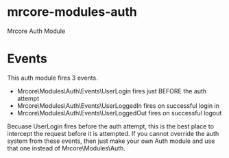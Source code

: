 # mrcore-modules-auth
Mrcore Auth Module


# Events

This auth module fires 3 events.

* Mrcore\Modules\Auth\Events\UserLogin fires just BEFORE the auth attempt
* Mrcore\Modules\Auth\Events\UserLoggedIn fires on successful login in
* Mrcore\Modules\Auth\Events\UserLoggedOut fires on successful logout

Becuase UserLogin fires before the auth attempt, this is the best place to
intercept the request before it is attempted.  If you cannot override
the auth system from these events, then just make your own Auth module
and use that one instead of Mrcore\Modules\Auth.
